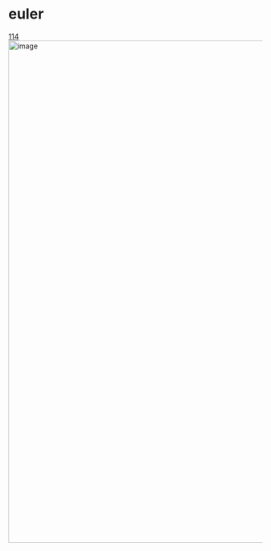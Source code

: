 # euler

[114](https://projecteuler.net/problem=114)
<img width="996" alt="image" src="https://user-images.githubusercontent.com/755710/183127473-0a1f57ac-8871-4c9c-9f78-f35e56d629a3.png">
